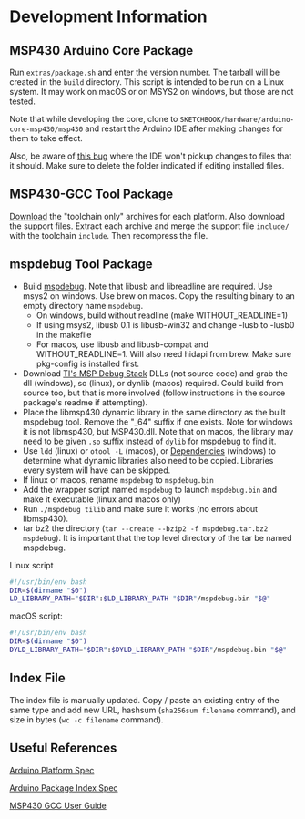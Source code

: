 # Development Information



## MSP430 Arduino Core Package

Run `extras/package.sh` and enter the version number. The tarball will be created in the `build` directory. This script is intended to be run on a Linux system. It may work on macOS or on MSYS2 on windows, but those are not tested.

Note that while developing the core, clone to `SKETCHBOOK/hardware/arduino-core-msp430/msp430` and restart the Arduino IDE after making changes for them to take effect.


Also, be aware of [this bug](https://github.com/arduino/arduino-ide/issues/1030) where the IDE won't pickup changes to files that it should. Make sure to delete the folder indicated if editing installed files.


## MSP430-GCC Tool Package

[Download](https://www.ti.com/tool/MSP430-GCC-OPENSOURCE) the "toolchain only" archives for each platform. Also download the support files. Extract each archive and merge the support file `include/` with the toolchain `include`. Then recompress the file. 


## mspdebug Tool Package

- Build [mspdebug](https://github.com/dlbeer/mspdebug). Note that libusb and libreadline are required. Use msys2 on windows. Use brew on macos. Copy the resulting binary to an empty directory name `mspdebug`. 
    - On windows, build without readline (make WITHOUT_READLINE=1)
    - If using msys2, libusb 0.1 is libusb-win32 and change -lusb to -lusb0 in the makefile
    - For macos, use libusb and libusb-compat and WITHOUT_READLINE=1. Will also need hidapi from brew. Make sure pkg-config is installed first.
- Download [TI's MSP Debug Stack](https://www.ti.com/tool/MSPDS) DLLs (not source code) and grab the dll (windows), so (linux), or dynlib (macos) required. Could build from source too, but that is more involved (follow instructions in the source package's readme if attempting).
- Place the libmsp430 dynamic library in the same directory as the built mspdebug tool. Remove the "_64" suffix if one exists. Note for windows it is not libmsp430, but MSP430.dll. Note that on macos, the library may need to be given `.so` suffix instead of `dylib` for mspdebug to find it.
- Use `ldd` (linux) or `otool -L` (macos), or [Dependencies](https://github.com/lucasg/Dependencies) (windows) to determine what dynamic libraries also need to be copied. Libraries every system will have can be skipped.
- If linux or macos, rename `mspdebug` to `mspdebug.bin`
- Add the wrapper script named `mspdebug` to launch `mspdebug.bin` and make it executable (linux and macos only)
- Run `./mspdebug tilib` and make sure it works (no errors about libmsp430).
- tar bz2 the directory (`tar --create --bzip2 -f mspdebug.tar.bz2 mspdebug`). It is important that the top level directory of the tar be named mspdebug.

Linux script

```sh
#!/usr/bin/env bash
DIR=$(dirname "$0")
LD_LIBRARY_PATH="$DIR":$LD_LIBRARY_PATH "$DIR"/mspdebug.bin "$@"
```

macOS script:

```sh
#!/usr/bin/env bash
DIR=$(dirname "$0")
DYLD_LIBRARY_PATH="$DIR":$DYLD_LIBRARY_PATH "$DIR"/mspdebug.bin "$@"
```


## Index File

The index file is manually updated. Copy / paste an existing entry of the same type and add new URL, hashsum (`sha256sum filename` command), and size in bytes (`wc -c filename` command). 



## Useful References

[Arduino Platform Spec](https://arduino.github.io/arduino-cli/0.31/platform-specification/)

[Arduino Package Index Spec](https://arduino.github.io/arduino-cli/0.31/package_index_json-specification/)

[MSP430 GCC User Guide](https://www.ti.com/lit/ug/slau646f/slau646f.pdf)
